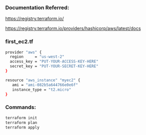 ### Documentation Referred:

https://registry.terraform.io/

https://registry.terraform.io/providers/hashicorp/aws/latest/docs

### first_ec2.tf

```sh
provider "aws" {
  region     = "us-west-2"
  access_key = "PUT-YOUR-ACCESS-KEY-HERE"
  secret_key = "PUT-YOUR-SECRET-KEY-HERE"
}

resource "aws_instance" "myec2" {
   ami = "ami-082b5a644766e0e6f"
   instance_type = "t2.micro"
}
```
### Commands:

```sh
terraform init
terraform plan
terraform apply
```